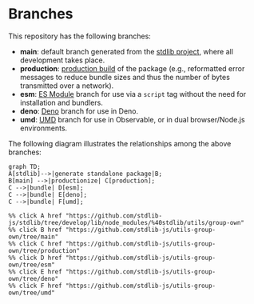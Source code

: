 <!--

@license Apache-2.0

Copyright (c) 2022 The Stdlib Authors.

Licensed under the Apache License, Version 2.0 (the "License");
you may not use this file except in compliance with the License.
You may obtain a copy of the License at

    http://www.apache.org/licenses/LICENSE-2.0

Unless required by applicable law or agreed to in writing, software
distributed under the License is distributed on an "AS IS" BASIS,
WITHOUT WARRANTIES OR CONDITIONS OF ANY KIND, either express or implied.
See the License for the specific language governing permissions and
limitations under the License.

-->

# Branches

This repository has the following branches:

-   **main**: default branch generated from the [stdlib project][stdlib-url], where all development takes place.
-   **production**: [production build][production-url] of the package (e.g., reformatted error messages to reduce bundle sizes and thus the number of bytes transmitted over a network).
-   **esm**: [ES Module][esm-url] branch for use via a `script` tag without the need for installation and bundlers.
-   **deno**: [Deno][deno-url] branch for use in Deno.
-   **umd**: [UMD][umd-url] branch for use in Observable, or in dual browser/Node.js environments.

The following diagram illustrates the relationships among the above branches:

```mermaid
graph TD;
A[stdlib]-->|generate standalone package|B;
B[main] -->|productionize| C[production];
C -->|bundle| D[esm];
C -->|bundle| E[deno];
C -->|bundle| F[umd];

%% click A href "https://github.com/stdlib-js/stdlib/tree/develop/lib/node_modules/%40stdlib/utils/group-own"
%% click B href "https://github.com/stdlib-js/utils-group-own/tree/main"
%% click C href "https://github.com/stdlib-js/utils-group-own/tree/production"
%% click D href "https://github.com/stdlib-js/utils-group-own/tree/esm"
%% click E href "https://github.com/stdlib-js/utils-group-own/tree/deno"
%% click F href "https://github.com/stdlib-js/utils-group-own/tree/umd"
```

[stdlib-url]: https://github.com/stdlib-js/stdlib/tree/develop/lib/node_modules/%40stdlib/utils/group-own
[production-url]: https://github.com/stdlib-js/utils-group-own/tree/production
[deno-url]: https://github.com/stdlib-js/utils-group-own/tree/deno
[umd-url]: https://github.com/stdlib-js/utils-group-own/tree/umd
[esm-url]: https://github.com/stdlib-js/utils-group-own/tree/esm